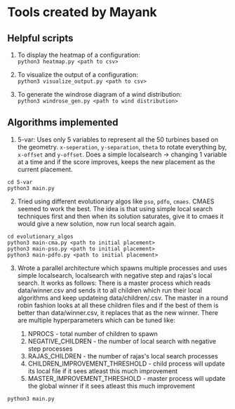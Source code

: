 # Tools created by Mayank

## Helpful scripts
1. To display the heatmap of a configuration:  
`python3 heatmap.py <path to csv>`

2. To visualize the output of a configuration:  
`python3 visualize_output.py <path to csv>`

3. To generate the windrose diagram of a wind distribution:  
`python3 windrose_gen.py <path to wind distribution>`

## Algorithms implemented

1. 5-var: Uses only 5 variables to represent all the 50 turbines based on the geometry. `x-seperation`, `y-separation`, `theta` to rotate everything by, `x-offset` and `y-offset`. Does a simple localsearch -> changing 1 variable at a time and if the score improves, keeps the new placement as the current placement.
```
cd 5-var
python3 main.py
```

2. Tried using different evolutionary algos like `pso`, `pdfo`, `cmaes`. CMAES seemed to work the best. The idea is that using simple local search techniques first and then when its solution saturates, give it to cmaes it would give a new solution, now run local search again.
```
cd evolutionary_algos
python3 main-cma.py <path to initial placement>
python3 main-pso.py <path to initial placement>
python3 main-pdfo.py <path to initial placement>
```

3. Wrote a parallel architecture which spawns multiple processes and uses simple localsearch, localsearch with negative step and rajas's local search. It works as follows: There is a master process which reads data/winner.csv and sends it to all children which run their local algorithms and keep updateing data/children/<child>.csv. The master in a round robin fashion looks at all these children files and if the best of them is better than data/winner.csv, it replaces that as the new winner. There are multiple hyperparameters which can be tuned like:
	1. NPROCS - total number of children to spawn
	2. NEGATIVE_CHILDREN - the number of local search with negative step processes
	3. RAJAS_CHILDREN - the number of rajas's local search processes
	4. CHILDREN_IMPROVEMENT_THRESHOLD - child process will update its local file if it sees atleast this much improvement
	5. MASTER_IMPROVEMENT_THRESHOLD - master process will update the global winner if it sees atleast this much improvement
```
python3 main.py
```
